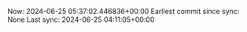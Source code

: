 Now: 2024-06-25 05:37:02.446836+00:00 Earliest commit since sync: None Last sync: 2024-06-25 04:11:05+00:00
